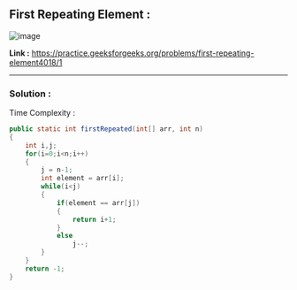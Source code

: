 ## First Repeating Element :

![image](https://user-images.githubusercontent.com/23376002/179452052-b761355e-e9c6-4d01-a62c-577d9f459a28.png)


**Link :** https://practice.geeksforgeeks.org/problems/first-repeating-element4018/1


-------------------------------------------------------------------------------------------------------------------------------------------------------


### Solution :

Time Complexity :


```java
public static int firstRepeated(int[] arr, int n) 
{
    int i,j;
    for(i=0;i<n;i++)
    {
        j = n-1;
        int element = arr[i];
        while(i<j)
        {
            if(element == arr[j])
            {
                return i+1;
            }
            else
                j--;
        }
    }
    return -1;
}

```




